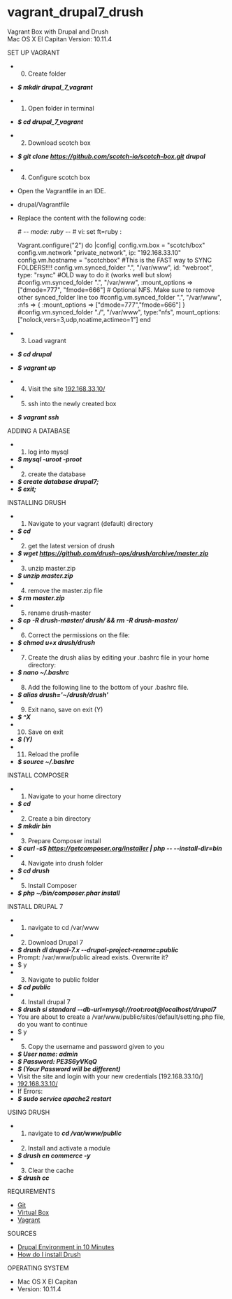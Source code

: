 # vagrant_drupal7_drush

Vagrant Box with Drupal and Drush   
Mac OS X El Capitan Version: 10.11.4


SET UP VAGRANT
* 0. Create folder
* ***$ mkdir drupal_7_vagrant***
* 1. Open folder in terminal
* ***$ cd drupal_7_vagrant***
* 2. Download scotch box
* ***$ git clone https://github.com/scotch-io/scotch-box.git drupal***
* 4. Configure scotch box
* Open the Vagrantfile in an IDE.
* drupal/Vagrantfile</li>
* Replace the content with the following code:

    \# -*- mode: ruby -*-
    \# vi: set ft=ruby :
  
    Vagrant.configure("2") do |config|
    config.vm.box = "scotch/box"
    config.vm.network "private_network", ip: "192.168.33.10"
    config.vm.hostname = "scotchbox"
    \#This is the FAST way to SYNC FOLDERS!!!!
    config.vm.synced_folder ".", "/var/www", id: "webroot", type: "rsync"
    \#OLD way to do it (works well but slow)
    \#config.vm.synced_folder ".", "/var/www", :mount_options => ["dmode=777", "fmode=666"]
    \# Optional NFS. Make sure to remove other synced_folder line too
    \#config.vm.synced_folder ".", "/var/www", :nfs => { :mount_options => ["dmode=777","fmode=666"] }
    \#config.vm.synced_folder "./", "/var/www", type:"nfs", mount_options:["nolock,vers=3,udp,noatime,actimeo=1"]
    end


* 3. Load vagrant
* ***$ cd drupal***
* ***$ vagrant up***
* 4. Visit the site [192.168.33.10/](http://192.168.33.10/)
* 5. ssh into the newly created box
* ***$ vagrant ssh***
  
ADDING A DATABASE
* 1. log into mysql
* ***$ mysql -uroot -proot***
* 2. create the database
* ***$ create database drupal7;***
* ***$ exit;***
  
INSTALLING DRUSH
* 1. Navigate to your vagrant (default) directory
* ***$ cd***
* 2. get the latest version of drush
* ***$ wget https://github.com/drush-ops/drush/archive/master.zip***
* 3. unzip master.zip
* ***$ unzip master.zip***
* 4. remove the master.zip file 
* ***$ rm master.zip***
* 5. rename drush-master
* ***$ cp -R drush-master/ drush/ && rm -R drush-master/***
* 6. Correct the permissions on the file:
* ***$ chmod u+x drush/drush***
* 7. Create the drush alias by editing your .bashrc file in your home directory:
* ***$ nano ~/.bashrc***
* 8. Add the following line to the bottom of your .bashrc file.
* ***$ alias drush='~/drush/drush'***
* 9. Exit nano, save on exit (Y)
* ***$ ^X***
* 10. Save on exit
* ***$ (Y)***
* 11. Reload the profile
* ***$ source ~/.bashrc***
  
INSTALL COMPOSER
* 1. Navigate to your home directory
* ***$ cd***
* 2. Create a bin directory
* ***$ mkdir bin***
* 3. Prepare Composer install
* ***$ curl -sS https://getcomposer.org/installer | php -- --install-dir=bin***
* 4. Navigate into drush folder
* ***$ cd drush***
* 5. Install Composer
* ***$ php ~/bin/composer.phar install***
  
INSTALL DRUPAL 7
* 1. navigate to cd /var/www
* 2. Download Drupal 7 
* ***$ drush dl drupal-7.x --drupal-project-rename=public***
* Prompt: /var/www/public alread exists. Overwrite it? 
* $ y
* 3. Navigate to public folder
* ***$ cd public***
* 4. Install drupal 7
* ***$ drush si standard --db-url=mysql://root:root@localhost/drupal7***
* You are about to create a /var/www/public/sites/default/setting.php file, do you want to continue
* $ y
* 5. Copy the username and password given to you
* ***$ User name: admin***
* ***$ Password: PE3S6yVKqQ***
* ***$ (Your Password will be different)***
* Visit the site and login with your new credentials [192.168.33.10/]
* [192.168.33.10/](http://192.168.33.10/)
* If Errors:
* ***$ sudo service apache2 restart***
  
USING DRUSH
* 1. navigate to ***cd /var/www/public***
* 2. Install and activate a module
* ***$ drush en commerce -y***
* 3. Clear the cache
* ***$ drush cc***
  
REQUIREMENTS
* [Git](https://git-scm.com/downloads)
* [Virtual Box](https://www.virtualbox.org/wiki/Downloads)
* [Vagrant](https://www.vagrantup.com/downloads.html)

SOURCES
* [Drupal Environment in 10 Minutes](https://www.carnaghan.com/2015/05/drupal-development-environment-in-less-than-10-minutes)
* [How do I install Drush](https://www.greengeeks.com/kb/2874/how-do-i-install-drush/)
  
OPERATING SYSTEM 
* Mac OS X El Capitan
* Version: 10.11.4

 
   
   
   
 